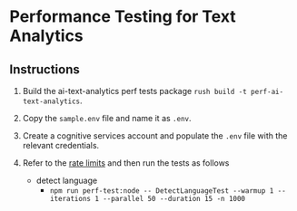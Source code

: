 # Performance Testing for Text Analytics

## Instructions

1. Build the ai-text-analytics perf tests package `rush build -t perf-ai-text-analytics`.
2. Copy the `sample.env` file and name it as `.env`.
3. Create a cognitive services account and populate the `.env` file with the relevant credentials.
4. Refer to the [rate limits](https://docs.microsoft.com/azure/cognitive-services/language-service/concepts/data-limits) and then run the tests as follows

   - detect language
     - `npm run perf-test:node -- DetectLanguageTest --warmup 1 --iterations 1 --parallel 50 --duration 15 -n 1000`

